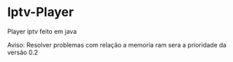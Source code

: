# Iptv-Player
Player iptv feito em java

Aviso: Resolver problemas com relação a memoria ram sera a prioridade da versão 0.2
